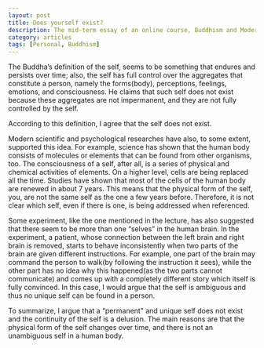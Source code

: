 ```yaml
---
layout: post
title: Does yourself exist?
description: The mid-term essay of an online course, Buddhism and Modern Psychology
category: articles
tags: [Personal, Buddhism]
---
```

The Buddha’s definition of the self, seems to be something that endures and persists over time; also, the self has full control over the aggregates that constitute a person, namely the forms(body), perceptions, feelings, emotions, and consciousness. He claims that such self does not exist because these aggregates are not impermanent, and they are not fully controlled by the self. 

According to this definition, I agree that the self does not exist. 

Modern scientific and psychological researches have also, to some extent, supported this idea. For example, science has shown that the human body consists of molecules or elements that can be found from other organisms, too. The consciousness of a self, after all, is a series of physical and chemical activities of elements. On a higher level, cells are being replaced all the time. Studies have shown that most of the cells of the human body are renewed in about 7 years. This means that the physical form of the self, you, are not the same self as the one a few years before. Therefore, it is not clear which self, even if there is one, is being addressed when referenced. 

Some experiment, like the one mentioned in the lecture, has also suggested that there seem to be more than one “selves” in the human brain. In the experiment, a patient, whose connection between the left brain and right brain is removed, starts to behave inconsistently when two parts of the brain are given different instructions. For example, one part of the brain may command the person to walk(by following the instruction it sees), while the other part has no idea why this happened(as the two parts cannot communicate) and comes up with a completely different story which itself is fully convinced. In this case, I would argue that the self is ambiguous and thus no unique self can be found in a person.

To summarize, I argue that a “permanent" and unique self does not exist and the continuity of the self is a delusion. The main reasons are that the physical form of the self changes over time, and there is not an unambiguous self in a human body.
